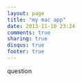 ```yaml
---
layout: page
title: "my mac app"
date: 2013-11-10 23:24
comments: true
sharing: true
disqus: true
footer: true
---
```

question
